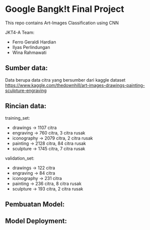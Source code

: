 # Google Bangk!t Final Project
This repo contains Art-Images Classification using CNN

JKT4-A Team:
- Ferro Geraldi Hardian
- Ilyas Perlindungan
- Wina Rahmawati

## Sumber data:

Data berupa data citra yang bersumber dari kaggle dataset https://www.kaggle.com/thedownhill/art-images-drawings-painting-sculpture-engraving

## Rincian data:

  training_set:
  - drawings -> 1107 citra
  - engraving -> 760 citra, 3 citra rusak
  - iconography -> 2079 citra, 2 citra rusak
  - painting -> 2128 citra, 84 citra rusak
  - sculpture -> 1745 citra, 7 citra rusak
    
  validation_set:
  - drawings -> 122 citra
  - engraving -> 84 citra
  - iconography -> 231 citra
  - painting -> 236 citra, 8 citra rusak
  - sculpture -> 193 citra, 2 citra rusak

## Pembuatan Model:



## Model Deployment:




